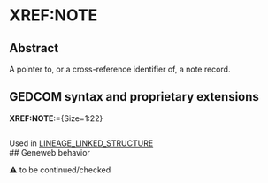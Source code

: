﻿# XREF:NOTE
## Abstract
A pointer to, or a cross-reference identifier of, a note record.


## GEDCOM syntax and proprietary extensions

**XREF:NOTE**:={Size=1:22}
<pre>
</pre>
Used in <a href=Ged.LINEAGE_LINKED_STRUCTURE.md>LINEAGE_LINKED_STRUCTURE</a><br />## Geneweb behavior


:warning: to be continued/checked

